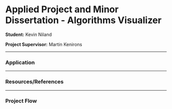 # Applied Project and Minor Dissertation - Algorithms Visualizer

**Student:** Kevin Niland

**Project Supervisor:** Martin Kenirons

<hr>

### Application


<hr>

### Resources/References


<hr>

### Project Flow
